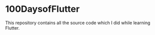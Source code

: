 # 100DaysofFlutter
This repository contains all the source code which I did while learning Flutter.
